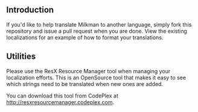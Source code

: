 ## Introduction

If you'd like to help translate Milkman to another language, simply fork this repository and issue a pull request when you are done. View the existing localizations for an example of how to format your translations.

## Utilities

Please use the ResX Resource Manager tool when managing your localization efforts. This is an OpenSource tool that makes it easy to see which strings need to be translated when new ones are added.

You can download this tool from CodePlex at http://resxresourcemanager.codeplex.com.